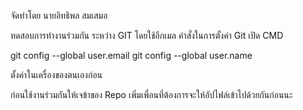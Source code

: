 จัดทำโดย นายอิทธิพล สมเสมอ

ทดสอบการทำงานร่วมกัน ระหว่าง GIT โดยใช้อีกเมล คำสั่งในการตั้งค่า Git เปิด CMD

git config --global user.email git config --global user.name

ตั้งค่าในเครื่องของตนเองก่อน

ก่อนใช้งานร่วมกันให้เจข้าของ Repo เพิ่มเพื่อนที่ต้องการจะให้อัปไฟล์เข้าไปด้วยกันก่อนนะ
